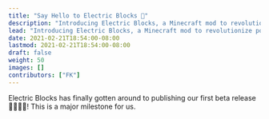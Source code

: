 ```yaml
---
title: "Say Hello to Electric Blocks 👋"
description: "Introducing Electric Blocks, a Minecraft mod to revolutionize power engineering!"
lead: "Introducing Electric Blocks, a Minecraft mod to revolutionize power engineering!"
date: 2021-02-21T18:54:00-08:00
lastmod: 2021-02-21T18:54:00-08:00
draft: false
weight: 50
images: []
contributors: ["FK"]
---
```


Electric Blocks has finally gotten around to publishing our first beta release 🚀🥳🎈🎉! This is a major milestone for us.
